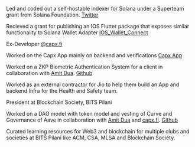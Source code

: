 Led and coded out a self-hostable indexer for Solana under a Superteam grant from Solana Foundation. [Twitter](https://twitter.com/Envy_Life_/status/1709309775085998411)

Recieved a grant for publishing an IOS Flutter package that exposes similar functionality to Solana Wallet Adapter [IOS_Wallet_Connect](https://pub.dev/packages/ios_wallet_connect)

Ex-Developer @[capx.fi](https://capx.fi)

Worked on the Capx App mainly on backend and verifications [Capx App](https://app.capx.fi/explore)

Worked on a ZKP Biometric Authentication System for a client in collaboration with [Amit Dua](https://scholar.google.co.in/citations?user=_yrjAP4AAAAJ&hl=en). [Github](https://github.com/Envy-Life/Biometric-Authentication-ZKP)

Worked as an external contractor for Jio to help them build an App and backend Infra for the Health and Safety team.

President at Blockchain Society, BITS Pilani

Worked on a DAO model with token model and vesting of Curve and Governance of Aave in collaboration with [Amit Dua](https://scholar.google.co.in/citations?user=_yrjAP4AAAAJ&hl=en) and [capx.fi](https://capx.fi). [Github](https://github.com/CapX-DAO/DAO)

Curated learning resources for Web3 and blockchain for multiple clubs and societies at BITS Pilani like ACM, CSA, MLSA and Blockchain Society.
